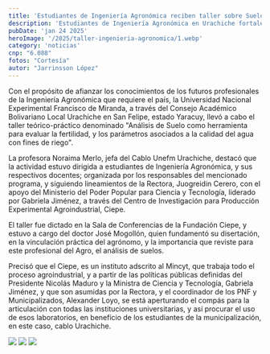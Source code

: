 ```yaml
---
title: 'Estudiantes de Ingeniería Agronómica reciben taller sobre Suelos'
description: 'Estudiantes de Ingeniería Agronómica en Urachiche fortalecen su proceso formativo a través de un taller sobre Suelos'
pubDate: 'jan 24 2025'
heroImage: '/2025/taller-ingenieria-agronomica/1.webp'
category: 'noticias'
cnp: "6.088"
fotos: "Cortesía"
autor: "Jarrinsson López"
---
```


Con el propósito de afianzar los conocimientos de los futuros profesionales de la Ingeniería Agronómica que requiere el país, la Universidad Nacional Experimental Francisco de Miranda, a través del Consejo Académico Bolivariano Local Urachiche en San Felipe, estado Yaracuy, llevó a cabo el taller teórico-práctico denominado "Análisis de Suelo como herramienta para evaluar la fertilidad, y los parámetros asociados a la calidad del agua con fines de riego".

La profesora Noraima Merlo, jefa del Cablo Unefm Urachiche, destacó que la actividad estuvo dirigida a estudiantes de Ingeniería Agronómica, y sus respectivos docentes; organizada por los responsables del mencionado programa, y siguiendo lineamientos de la Rectora, Juogreidin Cerero, con el apoyo del Ministerio del Poder Popular para Ciencia y Tecnología, liderado por Gabriela Jiménez, a través del Centro de Investigación para Producción Experimental Agroindustrial, Ciepe.

El taller fue dictado en la Sala de Conferencias de la Fundación Ciepe, y estuvo a cargo del doctor José Mogollón, quien fundamentó su disertación, en la vinculación práctica del agrónomo, y la importancia que reviste para este profesional del Agro, el análisis de suelos.

Precisó que el Ciepe, es un instituto adscrito al Mincyt, que trabaja todo el proceso agroindustrial, y a partir de las políticas públicas definidas del Presidente Nicolás Maduro y la Ministra de Ciencia y Tecnología, Gabriela Jiménez, y que son  asumidas por la Rectora, y el coordinador de los PNF y Municipalizados, Alexander Loyo, se está aperturando el compás para la articulación con todas las instituciones universitarias, y así procurar el uso de esos laboratorios, en beneficio de los estudiantes de la municipalización, en este caso, cablo Urachiche.

<div class="grid grid-cols-3 gap-2">
  <img src="/2025/taller-ingenieria-agronomica/1.webp" >
  <img src="/2025/taller-ingenieria-agronomica/2.webp" >
  <img src="/2025/taller-ingenieria-agronomica/3.webp" >
</div>